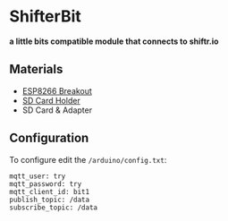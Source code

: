 # ShifterBit

**a little bits compatible module that connects to shiftr.io**

## Materials

- [ESP8266 Breakout](http://www.mouser.ch/ProductDetail/Adafruit/2471/?qs=sGAEpiMZZMuJ3l9lTgMBp%2frnoxsPagxMQVIxc1X%252bEHbnrRJkxRVMMQ%3d%3d)
- [SD Card Holder](http://www.mouser.ch/ProductDetail/Molex/47352-1001/?qs=sGAEpiMZZMuJakaoiLiBpqoYXsE4YrD3r%2fU0grh%2fJ8Q%3d)
- SD Card & Adapter

## Configuration

To configure edit the `/arduino/config.txt`:

```
mqtt_user: try
mqtt_password: try
mqtt_client_id: bit1
publish_topic: /data
subscribe_topic: /data
```
